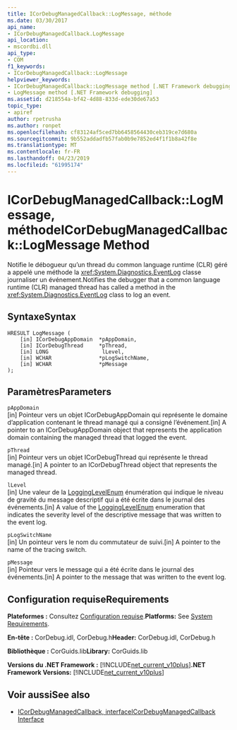 ```yaml
---
title: ICorDebugManagedCallback::LogMessage, méthode
ms.date: 03/30/2017
api_name:
- ICorDebugManagedCallback.LogMessage
api_location:
- mscordbi.dll
api_type:
- COM
f1_keywords:
- ICorDebugManagedCallback::LogMessage
helpviewer_keywords:
- ICorDebugManagedCallback::LogMessage method [.NET Framework debugging]
- LogMessage method [.NET Framework debugging]
ms.assetid: d218554a-bf42-4d88-833d-ede30de67a53
topic_type:
- apiref
author: rpetrusha
ms.author: ronpet
ms.openlocfilehash: cf83124af5ced7bb6458564430ceb319ce7d680a
ms.sourcegitcommit: 9b552addadfb57fab0b9e7852ed4f1f1b8a42f8e
ms.translationtype: MT
ms.contentlocale: fr-FR
ms.lasthandoff: 04/23/2019
ms.locfileid: "61995174"
---
```

# <a name="icordebugmanagedcallbacklogmessage-method"></a><span data-ttu-id="fe611-102">ICorDebugManagedCallback::LogMessage, méthode</span><span class="sxs-lookup"><span data-stu-id="fe611-102">ICorDebugManagedCallback::LogMessage Method</span></span>
<span data-ttu-id="fe611-103">Notifie le débogueur qu’un thread du common language runtime (CLR) géré a appelé une méthode la <xref:System.Diagnostics.EventLog> classe journaliser un événement.</span><span class="sxs-lookup"><span data-stu-id="fe611-103">Notifies the debugger that a common language runtime (CLR) managed thread has called a method in the <xref:System.Diagnostics.EventLog> class to log an event.</span></span>  
  
## <a name="syntax"></a><span data-ttu-id="fe611-104">Syntaxe</span><span class="sxs-lookup"><span data-stu-id="fe611-104">Syntax</span></span>  
  
```  
HRESULT LogMessage (  
    [in] ICorDebugAppDomain  *pAppDomain,  
    [in] ICorDebugThread     *pThread,  
    [in] LONG                 lLevel,  
    [in] WCHAR               *pLogSwitchName,  
    [in] WCHAR               *pMessage  
);  
```  
  
## <a name="parameters"></a><span data-ttu-id="fe611-105">Paramètres</span><span class="sxs-lookup"><span data-stu-id="fe611-105">Parameters</span></span>  
 `pAppDomain`  
 <span data-ttu-id="fe611-106">[in] Pointeur vers un objet ICorDebugAppDomain qui représente le domaine d’application contenant le thread managé qui a consigné l’événement.</span><span class="sxs-lookup"><span data-stu-id="fe611-106">[in] A pointer to an ICorDebugAppDomain object that represents the application domain containing the managed thread that logged the event.</span></span>  
  
 `pThread`  
 <span data-ttu-id="fe611-107">[in] Pointeur vers un objet ICorDebugThread qui représente le thread managé.</span><span class="sxs-lookup"><span data-stu-id="fe611-107">[in] A pointer to an ICorDebugThread object that represents the managed thread.</span></span>  
  
 `lLevel`  
 <span data-ttu-id="fe611-108">[in] Une valeur de la [LoggingLevelEnum](../../../../docs/framework/unmanaged-api/debugging/logginglevelenum-enumeration.md) énumération qui indique le niveau de gravité du message descriptif qui a été écrite dans le journal des événements.</span><span class="sxs-lookup"><span data-stu-id="fe611-108">[in] A value of the [LoggingLevelEnum](../../../../docs/framework/unmanaged-api/debugging/logginglevelenum-enumeration.md) enumeration that indicates the severity level of the descriptive message that was written to the event log.</span></span>  
  
 `pLogSwitchName`  
 <span data-ttu-id="fe611-109">[in] Un pointeur vers le nom du commutateur de suivi.</span><span class="sxs-lookup"><span data-stu-id="fe611-109">[in] A pointer to the name of the tracing switch.</span></span>  
  
 `pMessage`  
 <span data-ttu-id="fe611-110">[in] Pointeur vers le message qui a été écrite dans le journal des événements.</span><span class="sxs-lookup"><span data-stu-id="fe611-110">[in] A pointer to the message that was written to the event log.</span></span>  
  
## <a name="requirements"></a><span data-ttu-id="fe611-111">Configuration requise</span><span class="sxs-lookup"><span data-stu-id="fe611-111">Requirements</span></span>  
 <span data-ttu-id="fe611-112">**Plateformes :** Consultez [Configuration requise](../../../../docs/framework/get-started/system-requirements.md).</span><span class="sxs-lookup"><span data-stu-id="fe611-112">**Platforms:** See [System Requirements](../../../../docs/framework/get-started/system-requirements.md).</span></span>  
  
 <span data-ttu-id="fe611-113">**En-tête :** CorDebug.idl, CorDebug.h</span><span class="sxs-lookup"><span data-stu-id="fe611-113">**Header:** CorDebug.idl, CorDebug.h</span></span>  
  
 <span data-ttu-id="fe611-114">**Bibliothèque :** CorGuids.lib</span><span class="sxs-lookup"><span data-stu-id="fe611-114">**Library:** CorGuids.lib</span></span>  
  
 <span data-ttu-id="fe611-115">**Versions du .NET Framework :** [!INCLUDE[net_current_v10plus](../../../../includes/net-current-v10plus-md.md)]</span><span class="sxs-lookup"><span data-stu-id="fe611-115">**.NET Framework Versions:** [!INCLUDE[net_current_v10plus](../../../../includes/net-current-v10plus-md.md)]</span></span>  
  
## <a name="see-also"></a><span data-ttu-id="fe611-116">Voir aussi</span><span class="sxs-lookup"><span data-stu-id="fe611-116">See also</span></span>

- [<span data-ttu-id="fe611-117">ICorDebugManagedCallback, interface</span><span class="sxs-lookup"><span data-stu-id="fe611-117">ICorDebugManagedCallback Interface</span></span>](../../../../docs/framework/unmanaged-api/debugging/icordebugmanagedcallback-interface.md)
